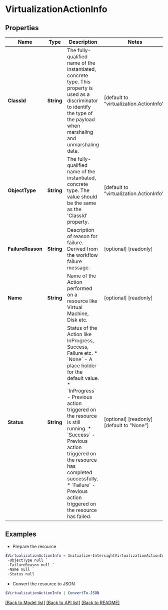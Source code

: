 # VirtualizationActionInfo
## Properties

Name | Type | Description | Notes
------------ | ------------- | ------------- | -------------
**ClassId** | **String** | The fully-qualified name of the instantiated, concrete type. This property is used as a discriminator to identify the type of the payload when marshaling and unmarshaling data. | [default to "virtualization.ActionInfo"]
**ObjectType** | **String** | The fully-qualified name of the instantiated, concrete type. The value should be the same as the &#39;ClassId&#39; property. | [default to "virtualization.ActionInfo"]
**FailureReason** | **String** | Description of reason for failure. Derived from the workflow failure message. | [optional] [readonly] 
**Name** | **String** | Name of the Action performed on a resource like Virtual Machine, Disk etc. | [optional] [readonly] 
**Status** | **String** | Status of the Action like InProgress, Success, Failure etc. * &#x60;None&#x60; - A place holder for the default value. * &#x60;InProgress&#x60; - Previous action triggered on the resource is still running. * &#x60;Success&#x60; - Previous action triggered on the resource has completed successfully. * &#x60;Failure&#x60; - Previous action triggered on the resource has failed. | [optional] [readonly] [default to "None"]

## Examples

- Prepare the resource
```powershell
$VirtualizationActionInfo = Initialize-IntersightVirtualizationActionInfo  -ClassId null `
 -ObjectType null `
 -FailureReason null `
 -Name null `
 -Status null
```

- Convert the resource to JSON
```powershell
$VirtualizationActionInfo | ConvertTo-JSON
```

[[Back to Model list]](../README.md#documentation-for-models) [[Back to API list]](../README.md#documentation-for-api-endpoints) [[Back to README]](../README.md)

